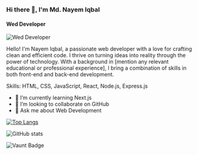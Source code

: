 ### Hi there 👋, I'm Md. Nayem Iqbal
#### Wed Developer
![Wed Developer](https://i.ibb.co/pzRryXY/Black-Modern-Vlogger-You-Tube-Banner.png)

Hello! I'm Nayem Iqbal, a passionate web developer with a love for crafting clean and efficient code. I thrive on turning ideas into reality through the power of technology. With a background in [mention any relevant educational or professional experience], I bring a combination of skills in both front-end and back-end development.

Skills:  HTML, CSS, JavaScript, React, Node.js, Express.js

- 🌱 I’m currently learning Next.js 
- 👯 I’m looking to collaborate on GitHub 
- 💬 Ask me about Web Development 



[![Top Langs](https://github-readme-stats.vercel.app/api/top-langs/?username=123naim)](https://github.com/anuraghazra/github-readme-stats)

![GitHub stats](https://github-readme-stats.vercel.app/api?username=123naim&show_icons=true&count_private=true)  

![Vaunt Badge](https://api.vaunt.dev/v1/github/entities/123naim/contributions?format=svg&private=true)  

